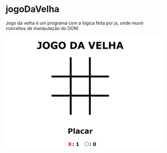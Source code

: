 ﻿# jogoDaVelha

Jogo da velha é um programa com a lógica feita por js, onde reunir conceitos de manipulação do DOM.

<img src="imagemJogodavelha.png">
